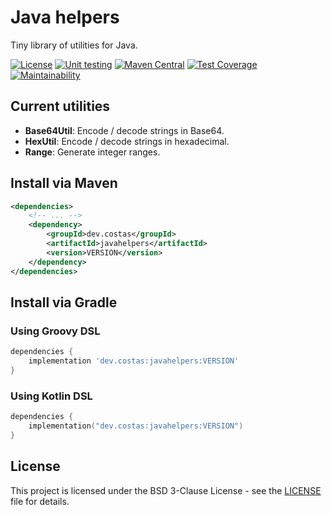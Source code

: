 # Java helpers

Tiny library of utilities for Java.

[![License](https://img.shields.io/badge/License-BSD_3--Clause-blue.svg)](https://opensource.org/licenses/BSD-3-Clause)
[![Unit testing](https://github.com/arielcostas/javahelpers/actions/workflows/testing.yml/badge.svg)](https://github.com/arielcostas/javahelpers/actions/workflows/testing.yml)
[![Maven Central](https://img.shields.io/maven-central/v/dev.costas/javahelpers?style=for-the-badge)](https://search.maven.org/artifact/dev.costas/javahelpers)
[![Test Coverage](https://api.codeclimate.com/v1/badges/716e3c8a27b8dd466faa/test_coverage)](https://codeclimate.com/github/arielcostas/javahelpers/test_coverage)
[![Maintainability](https://api.codeclimate.com/v1/badges/716e3c8a27b8dd466faa/maintainability)](https://codeclimate.com/github/arielcostas/javahelpers/maintainability)

## Current utilities

- **Base64Util**: Encode / decode strings in Base64.
- **HexUtil**: Encode / decode strings in hexadecimal.
- **Range**: Generate integer ranges.

## Install via Maven

```xml
<dependencies>
	<!-- ... -->
	<dependency>
		<groupId>dev.costas</groupId>
		<artifactId>javahelpers</artifactId>
		<version>VERSION</version>
	</dependency>
</dependencies>
```

## Install via Gradle

### Using Groovy DSL

```groovy
dependencies {
	implementation 'dev.costas:javahelpers:VERSION'
}
```

### Using Kotlin DSL

```kotlin
dependencies {
	implementation("dev.costas:javahelpers:VERSION")
}
```

## License

This project is licensed under the BSD 3-Clause License - see the [LICENSE](LICENSE) file for details.
